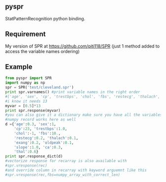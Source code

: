 pyspr
-----

StatPatternRecognition python binding.

Requirement
-----------
My version of SPR at https://github.com/piti118/SPR (just 1 method added to access the variable names ordering)

Example
-------
```python
from pyspr import SPR
import numpy as np
spr = SPR('test/cleveland.spr')
print spr.varnames() #print variable names in the right order 
#['age', 'sex', 'cp', 'trestbps', 'chol', 'fbs', 'restecg', 'thalach', 'exang', 'oldpeak', 'slope', 'ca', 'thal']
#i know it needs 13
myvar = [0.5]*13
print spr.response(myvar)
#you can also give it a dictionary make sure you have all the variables or it will raise error
#numpy record works here as well
d ={'age':0.3, 'sex':1, 
    'cp':23, 'trestbps':1.0, 
    'chol':-1, 'fbs':10., 
    'restecg':0.2, 'thalach':0.1, 
    'exang':0.2, 'oldpeak':0.1, 
    'slope':1.0, 'ca':0.3, 
    'thal':0.6}
print spr.response_dict(d)
#vectorize response for recarray is also available with
#spr.vresponse(rec)
#and override column in recarray with keyword arguemnt like this
#spr.vresponse(rec,fbs=numpy_array_with_correct_len)
```

